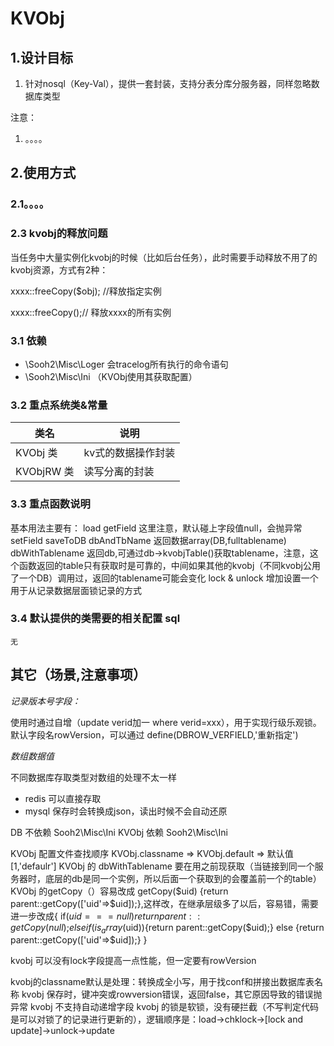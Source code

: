 # KVObj

## 1.设计目标

1. 针对nosql（Key-Val），提供一套封装，支持分表分库分服务器，同样忽略数据库类型

注意：

1. 。。。。


## 2.使用方式


### 2.1。。。。







### 2.3 kvobj的释放问题

当任务中大量实例化kvobj的时候（比如后台任务），此时需要手动释放不用了的kvobj资源，方式有2种：

xxxx::freeCopy($obj); //释放指定实例

xxxx::freeCopy();// 释放xxxx的所有实例

### 3.1 依赖 

- \Sooh2\Misc\Loger 会tracelog所有执行的命令语句
- \Sooh2\Misc\Ini （KVObj使用其获取配置）

### 3.2 重点系统类&常量 

| 类名              | 说明
| ----------------  | ---------------------------------------------------------
| KVObj 类          | kv式的数据操作封装
| KVObjRW 类        | 读写分离的封装


### 3.3 重点函数说明 

基本用法主要有：
load
getField  这里注意，默认碰上字段值null，会抛异常
setField
saveToDB
dbAndTbName 返回数据array(DB,fulltablename)
dbWithTablename 返回db,可通过db->kvobjTable()获取tablename，注意，这个函数返回的table只有获取时是可靠的，中间如果其他的kvobj（不同kvobj公用了一个DB）调用过，返回的tablename可能会变化
lock & unlock 增加设置一个用于从记录数据层面锁记录的方式

### 3.4 默认提供的类需要的相关配置 sql

    无



## 其它（场景,注意事项）

*记录版本号字段：*

使用时通过自增（update verid加一  where verid=xxx），用于实现行级乐观锁。默认字段名rowVersion，可以通过 define(DBROW_VERFIELD,'重新指定')

*数组数据值*

不同数据库存取类型对数组的处理不太一样

- redis 可以直接存取
- mysql 保存时会转换成json，读出时候不会自动还原

DB 不依赖 Sooh2\\Misc\\Ini
KVObj 依赖 Sooh2\\Misc\\Ini

KVObj 配置文件查找顺序  KVObj.classname => KVObj.default => 默认值 [1,'defaulr']
KVObj 的 dbWithTablename 要在用之前现获取（当链接到同一个服务器时，底层的db是同一个实例，所以后面一个获取到的会覆盖前一个的table）
KVObj 的getCopy（）容易改成 getCopy($uid) {return parent::getCopy(['uid'=>$uid]);},这样改，在继承层级多了以后，容易错，需要进一步改成{
    if($uid===null){return parent::getCopy(null);}
    elseif(is_array($uid)){return parent::getCopy($uid);}
    else {return parent::getCopy(['uid'=>$uid]);}
}

kvobj 可以没有lock字段提高一点性能，但一定要有rowVersion

kvobj的classname默认是处理：转换成全小写，用于找conf和拼接出数据库表名称
kvobj 保存时，键冲突或rowversion错误，返回false，其它原因导致的错误抛异常
kvobj 不支持自动递增字段
kvobj 的锁是软锁，没有硬拦截（不写判定代码是可以对锁了的记录进行更新的），逻辑顺序是：load->chklock->[lock and update]->unlock->update

